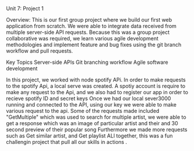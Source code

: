Unit 7: Project 1

Overview:
 This is our first group project where we build our first web application from scratch. We were able to  integrate data received from multiple server-side API requests. Because this was a group project collaborative was required, we learn various  agile development methodologies and implement feature and bug fixes using the git branch workflow and pull requests.

Key Topics
Server-side APIs
Git branching workflow
Agile software development


In this project, we worked with node spotify APi.
In order to make requests to the spotify Api, a local serve was created.
A spotiy account is require to make any request to the Api, and we also had to register our app in order to
recieve spotify ID and secret keys
Once we had our  local sever3000 running and connected to the API, using our key we were able to make
various request to the api.
Some of the requests made included "GetMultiple" which was used to search for multiple artist, we were able to
get a response which was an image of particular artist and their and 30 second preview of their popular song
Furthermore we made more requests such as Get similar artist, and Get  playlist
ALl together, this was a fun challengin project that pull all our skills in actions .